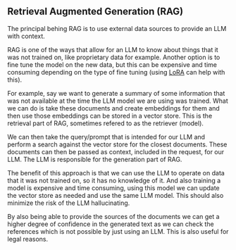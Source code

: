 ## Retrieval Augmented Generation (RAG)
The principal behing RAG is to use external data sources to provide an LLM with
context.

RAG is one of the ways that allow for an LLM to know about things that it was
not trained on, like proprietary data for example. Another option is to fine
tune the model on the new data, but this can be expensive and time consuming
depending on the type of fine tuning (using [LoRA](lora.md) can help with this).

For example, say we want to generate a summary of some information that was not
available at the time the LLM model we are using was trained. What we can do is
take these documents and create embeddings for them and then use those
embeddings can be stored in a vector store. This is the retrieval part of RAG,
sometimes refered to as the retriever (model).

We can then take the query/prompt that is intended for our LLM and perform a
search against the vector store for the closest documents. These documents can
then be passed as context, included in the request, for our LLM. The LLM is
responsible for the generation part of RAG.

The benefit of this approach is that we can use the LLM to operate on data that
it was not trained on, so it has no knowledge of it. And also training a model
is expensive and time consuming, using this model we can update the vector store
as needed and use the same LLM model.
This should also minimize the risk of the LLM hallucinating.

By also being able to provide the sources of the documents we can get a higher
degree of confidence in the generated text as we can check the references which
is not possible by just using an LLM. This is also useful for legal reasons.
